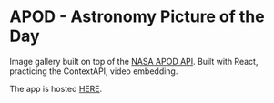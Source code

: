 # APOD - Astronomy Picture of the Day

Image gallery built on top of the [NASA APOD API](https://github.com/nasa/apod-api). Built with React, practicing the ContextAPI, video embedding.

The app is hosted [HERE](https://thirsty-brown-d81f31.netlify.app).
